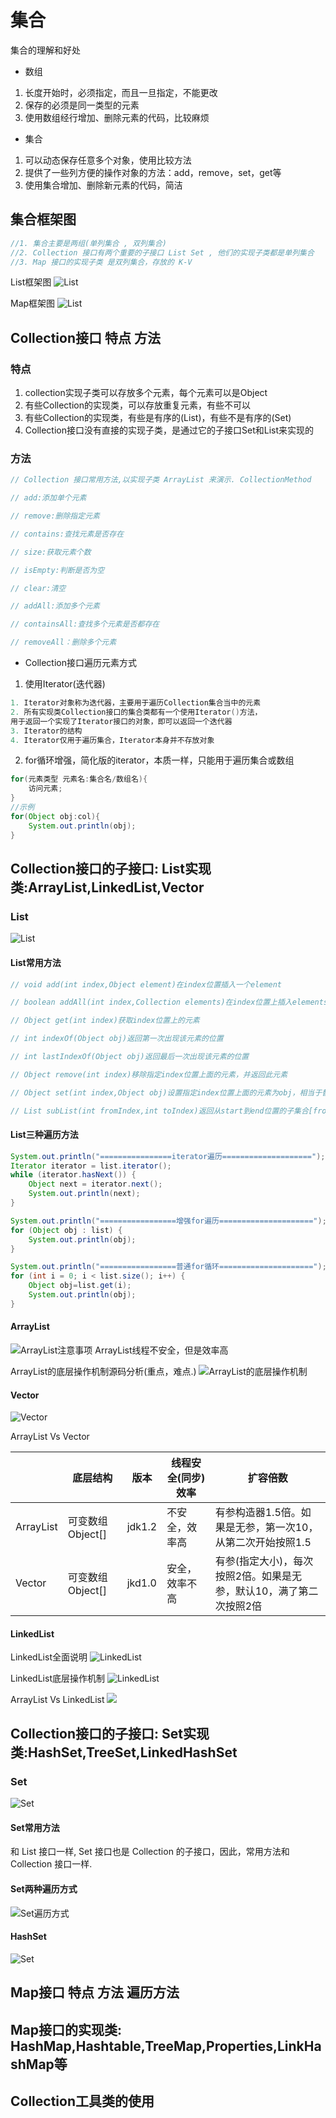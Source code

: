 # 集合
集合的理解和好处
- 数组
1. 长度开始时，必须指定，而且一旦指定，不能更改
2. 保存的必须是同一类型的元素
3. 使用数组经行增加、删除元素的代码，比较麻烦

- 集合
1. 可以动态保存任意多个对象，使用比较方法
2. 提供了一些列方便的操作对象的方法：add，remove，set，get等
3. 使用集合增加、删除新元素的代码，简洁

## 集合框架图
```java
//1. 集合主要是两组(单列集合 , 双列集合)
//2. Collection 接口有两个重要的子接口 List Set , 他们的实现子类都是单列集合
//3. Map 接口的实现子类 是双列集合，存放的 K-V
```
List框架图
![List](./images/13_1.png)

Map框架图
![List](./images/13_2.png)
## Collection接口 特点 方法
### 特点
1. collection实现子类可以存放多个元素，每个元素可以是Object
2. 有些Collection的实现类，可以存放重复元素，有些不可以
3. 有些Collection的实现类，有些是有序的(List)，有些不是有序的(Set)
4. Collection接口没有直接的实现子类，是通过它的子接口Set和List来实现的

### 方法
```java
// Collection 接口常用方法,以实现子类 ArrayList 来演示. CollectionMethod

// add:添加单个元素

// remove:删除指定元素

// contains:查找元素是否存在

// size:获取元素个数

// isEmpty:判断是否为空

// clear:清空

// addAll:添加多个元素

// containsAll:查找多个元素是否都存在

// removeAll：删除多个元素

```
- Collection接口遍历元素方式

1. 使用Iterator(迭代器)
```java
1. Iterator对象称为迭代器，主要用于遍历Collection集合当中的元素
2. 所有实现类Collection接口的集合类都有一个使用Iterator()方法，
用于返回一个实现了Iterator接口的对象，即可以返回一个迭代器
3. Iterator的结构
4. Iterator仅用于遍历集合，Iterator本身并不存放对象
```
2. for循环增强，简化版的iterator，本质一样，只能用于遍历集合或数组
```java
for(元素类型 元素名:集合名/数组名){
    访问元素;
}
//示例
for(Object obj:col){
    System.out.println(obj);
}
```
## Collection接口的子接口: List实现类:ArrayList,LinkedList,Vector
### List
![List](./images/13_3.png)
#### List常用方法
```java
// void add(int index,Object element)在index位置插入一个element

// boolean addAll(int index,Collection elements)在index位置上插入elements所有元素

// Object get(int index)获取index位置上的元素

// int indexOf(Object obj)返回第一次出现该元素的位置

// int lastIndexOf(Object obj)返回最后一次出现该元素的位置

// Object remove(int index)移除指定index位置上面的元素，并返回此元素

// Object set(int index,Object obj)设置指定index位置上面的元素为obj，相当于替换

// List subList(int fromIndex,int toIndex)返回从start到end位置的子集合[fromIndex,toIndex)

```
#### List三种遍历方法
```java
System.out.println("================iterator遍历====================");
Iterator iterator = list.iterator();
while (iterator.hasNext()) {
    Object next = iterator.next();
    System.out.println(next);
}

System.out.println("=================增强for遍历=====================");
for (Object obj : list) {
    System.out.println(obj);
}

System.out.println("=================普通for循环=====================");
for (int i = 0; i < list.size(); i++) {
    Object obj=list.get(i);
    System.out.println(obj);
}
```
#### ArrayList
![ArrayList注意事项](./images/13_4.png)
ArrayList线程不安全，但是效率高

ArrayList的底层操作机制源码分析(重点，难点.)
![ArrayList的底层操作机制](./images/13_5.png)

#### Vector
![Vector](./images/13_6.png)

ArrayList Vs Vector

| |底层结构|版本|线程安全(同步) 效率|扩容倍数|
|---|---|---|---|---|
|ArrayList|可变数组Object[]|jdk1.2|不安全，效率高|有参构造器1.5倍。如果是无参，第一次10，从第二次开始按照1.5|
|Vector|可变数组Object[]|jkd1.0|安全，效率不高|有参(指定大小)，每次按照2倍。如果是无参，默认10，满了第二次按照2倍|

#### LinkedList
LinkedList全面说明
![LinkedList](./images/13_7.png)

LinkedList底层操作机制
![LinkedList](./images/13_8.png)

ArrayList Vs LinkedList
![](./images/13_9.png)

## Collection接口的子接口: Set实现类:HashSet,TreeSet,LinkedHashSet

### Set
![Set](./images/13_10.png)

#### Set常用方法
和 List 接口一样, Set 接口也是 Collection 的子接口，因此，常用方法和 Collection 接口一样.

#### Set两种遍历方式
![Set遍历方式](./images/13_11.png)

#### HashSet
![Set](./images/13_12.png)

## Map接口 特点 方法 遍历方法

## Map接口的实现类: HashMap,Hashtable,TreeMap,Properties,LinkHashMap等

## Collection工具类的使用